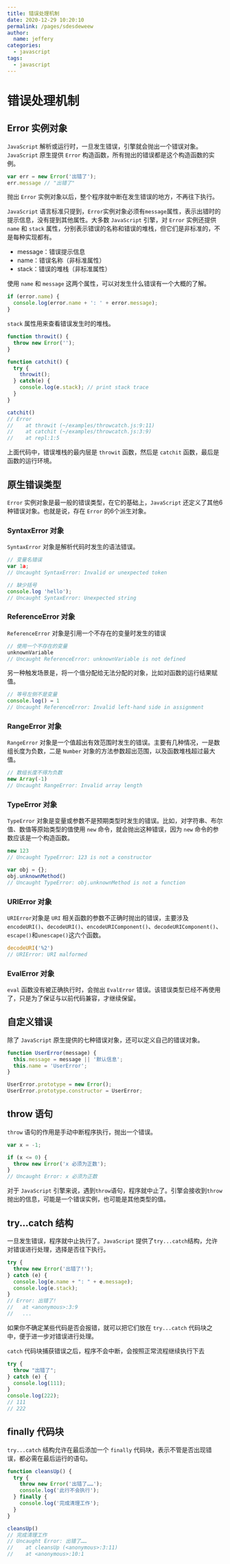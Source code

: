 ```yaml
---
title: 错误处理机制
date: 2020-12-29 10:20:10
permalink: /pages/sdesdeweew
author: 
  name: jeffery
categories: 
  - javascript
tags: 
  - javascript
---
```


# 错误处理机制

## Error 实例对象

`JavaScript` 解析或运行时，一旦发生错误，引擎就会抛出一个错误对象。`JavaScript` 原生提供 `Error` 构造函数，所有抛出的错误都是这个构造函数的实例。

```js
var err = new Error('出错了');
err.message // "出错了"
```
抛出 `Error` 实例对象以后，整个程序就中断在发生错误的地方，不再往下执行。

`JavaScript` 语言标准只提到，`Error`实例对象必须有`message`属性，表示出错时的提示信息，没有提到其他属性。大多数 `JavaScript` 引擎，对 `Error` 实例还提供 `name` 和 `stack` 属性，分别表示错误的名称和错误的堆栈，但它们是非标准的，不是每种实现都有。

- message：错误提示信息
- name：错误名称（非标准属性）
- stack：错误的堆栈（非标准属性）

使用 `name` 和 `message` 这两个属性，可以对发生什么错误有一个大概的了解。

```js
if (error.name) {
  console.log(error.name + ': ' + error.message);
}
```

`stack` 属性用来查看错误发生时的堆栈。

```js
function throwit() {
  throw new Error('');
}

function catchit() {
  try {
    throwit();
  } catch(e) {
    console.log(e.stack); // print stack trace
  }
}

catchit()
// Error
//    at throwit (~/examples/throwcatch.js:9:11)
//    at catchit (~/examples/throwcatch.js:3:9)
//    at repl:1:5
```

上面代码中，错误堆栈的最内层是 `throwit` 函数，然后是 `catchit` 函数，最后是函数的运行环境。

## 原生错误类型

`Error` 实例对象是最一般的错误类型，在它的基础上，`JavaScript` 还定义了其他6种错误对象。也就是说，存在 `Error` 的6个派生对象。

### SyntaxError 对象

`SyntaxError` 对象是解析代码时发生的语法错误。

```js
// 变量名错误
var 1a;
// Uncaught SyntaxError: Invalid or unexpected token

// 缺少括号
console.log 'hello');
// Uncaught SyntaxError: Unexpected string
```

### ReferenceError 对象

`ReferenceError` 对象是引用一个不存在的变量时发生的错误

```js
// 使用一个不存在的变量
unknownVariable
// Uncaught ReferenceError: unknownVariable is not defined
```

另一种触发场景是，将一个值分配给无法分配的对象，比如对函数的运行结果赋值。

```js
// 等号左侧不是变量
console.log() = 1
// Uncaught ReferenceError: Invalid left-hand side in assignment
```

### RangeError 对象

`RangeError` 对象是一个值超出有效范围时发生的错误。主要有几种情况，一是数组长度为负数，二是 `Number` 对象的方法参数超出范围，以及函数堆栈超过最大值。

```js
// 数组长度不得为负数
new Array(-1)
// Uncaught RangeError: Invalid array length
```

### TypeError 对象

`TypeError` 对象是变量或参数不是预期类型时发生的错误。比如，对字符串、布尔值、数值等原始类型的值使用 `new` 命令，就会抛出这种错误，因为 `new` 命令的参数应该是一个构造函数。

```js
new 123
// Uncaught TypeError: 123 is not a constructor

var obj = {};
obj.unknownMethod()
// Uncaught TypeError: obj.unknownMethod is not a function
```

### URIError 对象

`URIError`对象是 `URI` 相关函数的参数不正确时抛出的错误，主要涉及`encodeURI()`、`decodeURI()`、`encodeURIComponent()`、`decodeURIComponent()`、`escape()`和`unescape()`这六个函数。

```js
decodeURI('%2')
// URIError: URI malformed
```

### EvalError 对象

`eval` 函数没有被正确执行时，会抛出 `EvalError` 错误。该错误类型已经不再使用了，只是为了保证与以前代码兼容，才继续保留。

## 自定义错误

除了 `JavaScript` 原生提供的七种错误对象，还可以定义自己的错误对象。

```js
function UserError(message) {
  this.message = message || '默认信息';
  this.name = 'UserError';
}

UserError.prototype = new Error();
UserError.prototype.constructor = UserError;
```

## throw 语句

`throw` 语句的作用是手动中断程序执行，抛出一个错误。

```js
var x = -1;

if (x <= 0) {
  throw new Error('x 必须为正数');
}
// Uncaught Error: x 必须为正数
```

对于 `JavaScript` 引擎来说，遇到`throw`语句，程序就中止了。引擎会接收到`throw`抛出的信息，可能是一个错误实例，也可能是其他类型的值。

## try...catch 结构

一旦发生错误，程序就中止执行了。`JavaScript` 提供了`try...catch`结构，允许对错误进行处理，选择是否往下执行。

```js
try {
  throw new Error('出错了!');
} catch (e) {
  console.log(e.name + ": " + e.message);
  console.log(e.stack);
}
// Error: 出错了!
//   at <anonymous>:3:9
//   ...
```

如果你不确定某些代码是否会报错，就可以把它们放在 `try...catch` 代码块之中，便于进一步对错误进行处理。

`catch` 代码块捕获错误之后，程序不会中断，会按照正常流程继续执行下去

```js
try {
  throw "出错了";
} catch (e) {
  console.log(111);
}
console.log(222);
// 111
// 222
```

## finally 代码块

`try...catch` 结构允许在最后添加一个 `finally` 代码块，表示不管是否出现错误，都必需在最后运行的语句。

```js
function cleansUp() {
  try {
    throw new Error('出错了……');
    console.log('此行不会执行');
  } finally {
    console.log('完成清理工作');
  }
}

cleansUp()
// 完成清理工作
// Uncaught Error: 出错了……
//    at cleansUp (<anonymous>:3:11)
//    at <anonymous>:10:1
```